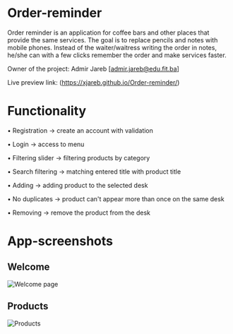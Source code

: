 # Order-reminder
Order reminder is an application for coffee bars and other places that provide the same services. The goal is to replace pencils and notes with mobile phones. Instead of the waiter/waitress 
writing the order in notes, he/she can with a few clicks remember the order and make services faster.

Owner of the project: Admir Jareb [admir.jareb@edu.fit.ba]

Live preview link: (https://xjareb.github.io/Order-reminder/)

# Functionality

• Registration -> create an account with validation

• Login -> access to menu

• Filtering slider -> filtering products by category

• Search filtering -> matching entered title with product title

• Adding -> adding product to the selected desk

• No duplicates -> product can't appear more than once on the same desk

• Removing -> remove the product from the desk

# App-screenshots

## Welcome

![Welcome page](https://github.com/xJareb/Order-reminder/assets/110131840/79c9b2d7-807e-400e-b05d-1cae970b6c72)

## Products

![Products](https://github.com/xJareb/Order-reminder/assets/110131840/1ad23cf7-01c6-4402-acc0-808ee32418e6)


